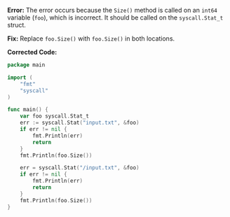 **Error:** The error occurs because the `Size()` method is called on an `int64` variable (`foo`), which is incorrect. It should be called on the `syscall.Stat_t` struct.

**Fix:** Replace `foo.Size()` with `foo.Size()` in both locations.

**Corrected Code:**

```go
package main

import (
	"fmt"
	"syscall"
)

func main() {
	var foo syscall.Stat_t
	err := syscall.Stat("input.txt", &foo)
	if err != nil {
		fmt.Println(err)
		return
	}
	fmt.Println(foo.Size())

	err = syscall.Stat("/input.txt", &foo)
	if err != nil {
		fmt.Println(err)
		return
	}
	fmt.Println(foo.Size())
}
```
